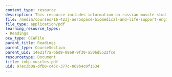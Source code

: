 ```yaml
---
content_type: resource
description: This resource includes information on russian muscle studies.
file: /media/courses/16-423j-aerospace-biomedical-and-life-support-engineering-spring-2006/97ec3b0adfb0c45c377c069b4c0f1534_imbp_muscles.pdf
file_type: application/pdf
learning_resource_types:
- Readings
ocw_type: OCWFile
parent_title: Readings
parent_type: CourseSection
parent_uid: 14e21f7a-bbd9-08e9-9f30-a506d5522fce
resourcetype: Document
title: imbp_muscles.pdf
uid: 97ec3b0a-dfb0-c45c-377c-069b4c0f1534
---
```

